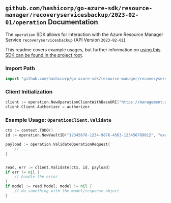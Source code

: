 
## `github.com/hashicorp/go-azure-sdk/resource-manager/recoveryservicesbackup/2023-02-01/operation` Documentation

The `operation` SDK allows for interaction with the Azure Resource Manager Service `recoveryservicesbackup` (API Version `2023-02-01`).

This readme covers example usages, but further information on [using this SDK can be found in the project root](https://github.com/hashicorp/go-azure-sdk/tree/main/docs).

### Import Path

```go
import "github.com/hashicorp/go-azure-sdk/resource-manager/recoveryservicesbackup/2023-02-01/operation"
```


### Client Initialization

```go
client := operation.NewOperationClientWithBaseURI("https://management.azure.com")
client.Client.Authorizer = authorizer
```


### Example Usage: `OperationClient.Validate`

```go
ctx := context.TODO()
id := operation.NewVaultID("12345678-1234-9876-4563-123456789012", "example-resource-group", "vaultValue")

payload := operation.ValidateOperationRequest{
	// ...
}


read, err := client.Validate(ctx, id, payload)
if err != nil {
	// handle the error
}
if model := read.Model; model != nil {
	// do something with the model/response object
}
```
